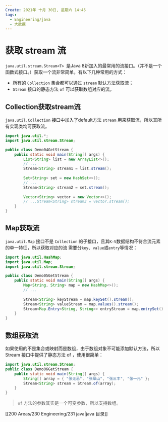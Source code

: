 ```yaml
---
Create: 2021年 十月 30日, 星期六 14:45
tags: 
  - Engineering/java
  - 大数据
---
```

# 获取 stream 流

`java.util.stream.Stream<T> `是Java 8新加入的最常用的流接口。（并不是一个函数式接口。）获取一个流非常简单，有以下几种常用的方式：

- 所有的 `Collection` 集合都可以通过 `stream` 默认方法获取流； 
- `Stream` 接口的静态方法 `of` 可以获取数组对应的流。

## Collection获取stream流

`java.util.Collection` 接口中加入了default方法 `stream` 用来获取流，所以其所有实现类均可获取流。

```java
import java.util.*; 
import java.util.stream.Stream;

public class Demo04GetStream {
    public static void main(String[] args) { 
        List<String> list = new ArrayList<>(); 
        // ...
        Stream<String> stream1 = list.stream();
        
        Set<String> set = new HashSet<>(); 
        // ...
        Stream<String> stream2 = set.stream();
        
        Vector<String> vector = new Vector<>();
        // ...Stream<String> stream3 = vector.stream();
    }
}
```

## Map获取流

`java.util.Map` 接口不是 `Collection` 的子接口，且其`K-V`数据结构不符合流元素的单一特征，所以获取对应的流 需要分`key`、`value`或`entry`等情况：

```java
import java.util.HashMap; 
import java.util.Map; 
import java.util.stream.Stream;

public class Demo05GetStream {
    public static void main(String[] args) { 
        Map<String, String> map = new HashMap<>(); 
        // ...
        
        Stream<String> keyStream = map.keySet().stream(); 
        Stream<String> valueStream = map.values().stream(); 
        Stream<Map.Entry<String, String>> entryStream = map.entrySet().stream();
    }
}
```

## 数组获取流

如果使用的不是集合或映射而是数组，由于数组对象不可能添加默认方法，所以 Stream 接口中提供了静态方法 of ，使用很简单：

```java
import java.util.stream.Stream;
public class Demo06GetStream { 
    public static void main(String[] args) { 
        String[] array = { "张无忌", "张翠山", "张三丰", "张一元" }; 
        Stream<String> stream = Stream.of(array); 
    } 
}
```

> `of` 方法的参数其实是一个可变参数，所以支持数组。


[[200 Areas/230 Engineering/231 java|java 目录]]